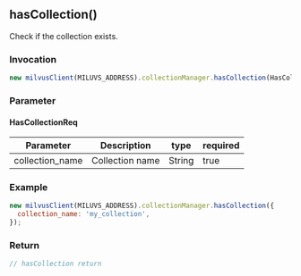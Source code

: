 ## hasCollection()
Check if the collection exists.

### Invocation 
```javascript
new milvusClient(MILUVS_ADDRESS).collectionManager.hasCollection(HasCollectionReq);
```

### Parameter
#### HasCollectionReq
| Parameter       | Description     | type   | required |
| --------------- | --------------- | ------ | -------- |
| collection_name | Collection name | String | true     |

### Example
```javascript
new milvusClient(MILUVS_ADDRESS).collectionManager.hasCollection({
  collection_name: 'my_collection',
});
```

### Return
```javascript
// hasCollection return
```

